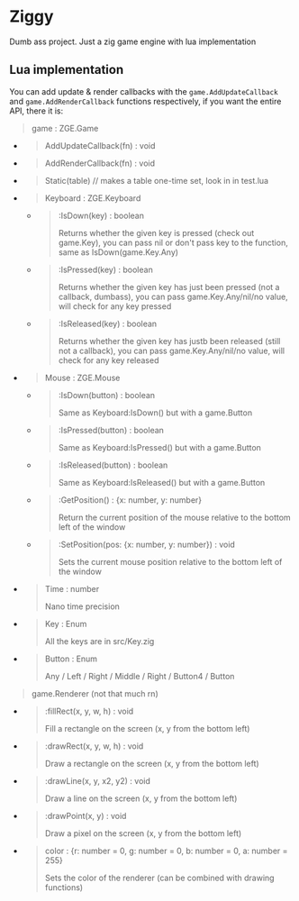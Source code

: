 # Ziggy
Dumb ass project. Just a zig game engine with lua implementation
## Lua implementation
You can add update & render callbacks with the `game.AddUpdateCallback` and `game.AddRenderCallback` functions respectively,
if you want the entire API, there it is:

> game : ZGE.Game
- > AddUpdateCallback(fn) : void
- > AddRenderCallback(fn) : void
- > Static(table) // makes a table one-time set, look in in test.lua
- > Keyboard : ZGE.Keyboard
  - > :IsDown(key) : boolean
    > 
    > Returns whether the given key is pressed (check out game.Key), you can pass nil or don't pass key to the function, same as IsDown(game.Key.Any)
  - > :IsPressed(key) : boolean
    > 
    > Returns whether the given key has just been pressed (not a callback, dumbass), you can pass game.Key.Any/nil/no value, will check for any key pressed
  - > :IsReleased(key) : boolean
    > 
    > Returns whether the given key has justb been released (still not a callback), you can pass game.Key.Any/nil/no value, will check for any key released
- > Mouse : ZGE.Mouse
  - > :IsDown(button) : boolean
    >
    > Same as Keyboard:IsDown() but with a game.Button
  - > :IsPressed(button) : boolean
    >
    > Same as Keyboard:IsPressed() but with a game.Button
  - > :IsReleased(button) : boolean
    >
    > Same as Keyboard:IsReleased() but with a game.Button
  - > :GetPosition() : {x: number, y: number}
    >
    > Return the current position of the mouse relative to the bottom left of the window
  - > :SetPosition(pos: {x: number, y: number}) : void
    >
    > Sets the current mouse position relative to the bottom left of the window
- > Time : number
  >
  > Nano time precision
- > Key : Enum
  >
  > All the keys are in src/Key.zig
- > Button : Enum
  >
  > Any / Left / Right / Middle / Right / Button4 / Button
> game.Renderer (not that much rn)
- > :fillRect(x, y, w, h) : void
  >
  > Fill a rectangle on the screen (x, y from the bottom left)
- > :drawRect(x, y, w, h) : void
  >
  > Draw a rectangle on the screen (x, y from the bottom left)
- > :drawLine(x, y, x2, y2) : void
  >
  > Draw a line on the screen (x, y from the bottom left)
- > :drawPoint(x, y) : void
  >
  > Draw a pixel on the screen (x, y from the bottom left)
- > color : {r: number = 0, g: number = 0, b: number = 0, a: number = 255}
  >
  > Sets the color of the renderer (can be combined with drawing functions)
